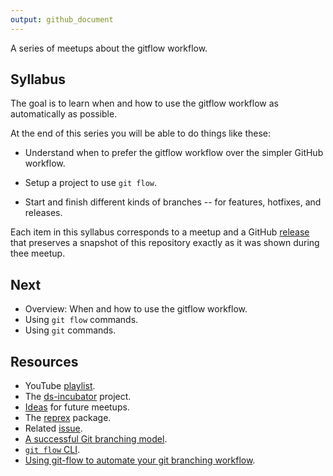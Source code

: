 ```yaml
---
output: github_document
---
```


<!-- README.md is generated from README.Rmd. Please edit that file -->



<!-- README.md is generated from README.Rmd. Please edit that file -->

A series of meetups about the gitflow workflow.

## Syllabus

The goal is to learn when and how to use the gitflow workflow as
automatically as possible.

At the end of this series you will be able to do things like these:

* Understand when to prefer the gitflow workflow over the simpler GitHub
workflow.

* Setup a project to use `git flow`.

* Start and finish different kinds of branches -- for features, hotfixes,
and releases.

Each item in this syllabus corresponds to a meetup and a GitHub
[release](https://github.com/2DegreesInvesting/ds.gitflow/releases)
that preserves a snapshot of this repository exactly as it was shown
during thee meetup.

## Next

* Overview: When and how to use the gitflow workflow.
* Using `git flow` commands.
* Using `git` commands.

## Resources

* YouTube [playlist](https://bit.ly/ds-incubator-videos).
* The
[ds-incubator](https://github.com/2DegreesInvesting/ds-incubator#ds-incubator)
project.
* [Ideas](https://bit.ly/dsi-ideas) for future meetups.
* The [reprex](https://reprex.tidyverse.org) package.
* Related [issue](TODO).
* [A successful Git branching
model](https://nvie.com/posts/a-successful-git-branching-model/).
* [`git flow` CLI](https://github.com/nvie/gitflow).
* [Using git-flow to automate your git branching
workflow](https://jeffkreeftmeijer.com/git-flow/).
